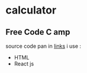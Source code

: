 # calculator
## Free Code C amp
source code pan in [links](https://codepen.io/ardi-fajar-arifin/pen/KKbybPQ)
i use :
- HTML
- React js